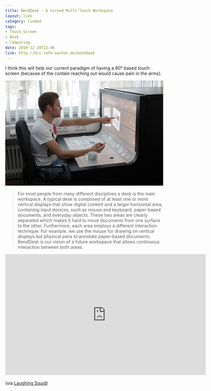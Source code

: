 ```yaml
---
title: BendDesk - A Curved Multi-Touch Workspace
layout: link
category: linked
tags:
- Touch Screen
- Desk
- Computing
date: 2010-12-28T12:46
link: http://hci.rwth-aachen.de/benddesk
---
```


I think this will help our current paradigm of having a 90&deg; based touch screen (because of the contain reaching out would cause pain in the arms).

<div class="inline illustration">
	<a href="http://hci.rwth-aachen.de/BendDesk" title="BendDesk"><img src="/media/uploads/linked/2010-12-28-benddesk/benddesk-20101228-092948.jpg" alt="BendDesk"></a>
</div>

> For most people from many different disciplines a desk is the main workspace. A typical desk is composed of at least one or more vertical displays that show digital content and a larger horizontal area, containing input devices, such as mouse and keyboard, paper-based documents, and everyday objects. These two areas are clearly separated which makes it hard to move documents from one surface to the other. Furthermore, each area employs a different interaction technique. For example, we use the mouse for drawing on vertical displays but physical pens to annotate paper-based documents. BendDesk is our vision of a future workspace that allows continuous interaction between both areas.

<div class="inline illustration">
	<object width="640" height="385">
		<param name="movie" value="http://www.youtube.com/v/5VNTPwVvLzE?fs=1&amp;hl=en_US&amp;hd=1"></param>
		<param name="allowFullScreen" value="true"></param>
		<param name="allowscriptaccess" value="always"></param>
		<embed src="http://www.youtube.com/v/5VNTPwVvLzE?fs=1&amp;hl=en_US&amp;hd=1" type="application/x-shockwave-flash" allowscriptaccess="always" allowfullscreen="true" width="640" height="385"></embed>
	</object>
</div>

(via [Laughing Squid](http://laughingsquid.com/benddesk-a-curved-multi-touch-workspace/ "BendDesk, A Curved Multi-Touch Workspace"))